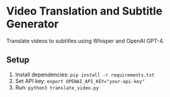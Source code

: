 # Video Translation and Subtitle Generator

Translate videos to subtitles using Whisper and OpenAI GPT-4.

## Setup
1. Install dependencies: `pip install -r requirements.txt`
2. Set API key: `export OPENAI_API_KEY="your-api-key"`
3. Run: `python3 translate_video.py`
